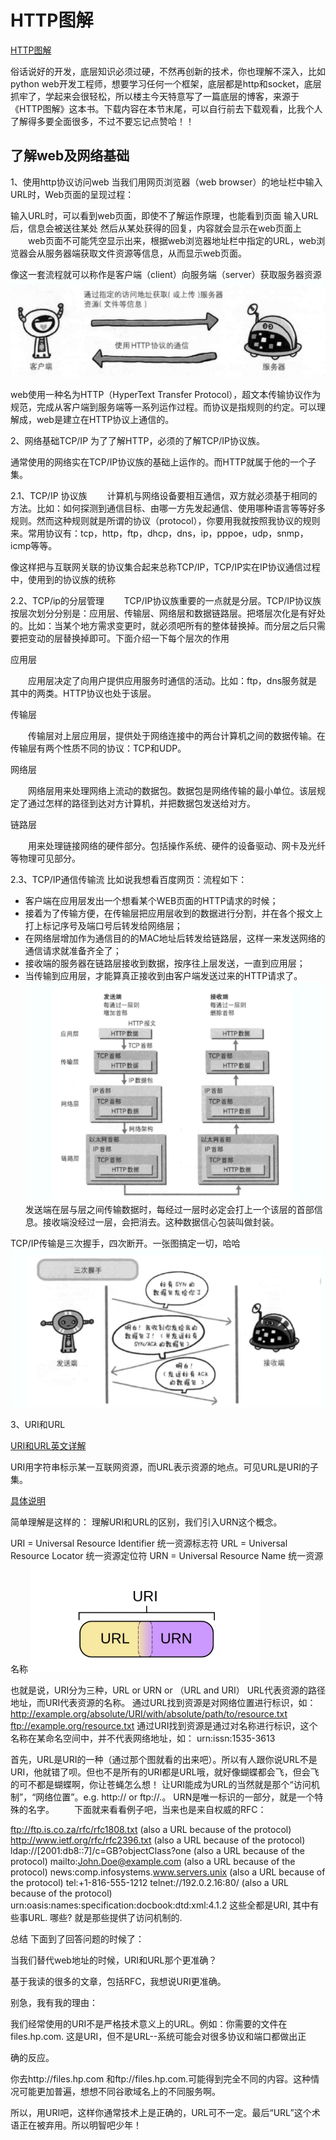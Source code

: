 # HTTP图解

[HTTP图解](https://kb.cnblogs.com/page/559838/)

俗话说好的开发，底层知识必须过硬，不然再创新的技术，你也理解不深入，比如python web开发工程师，想要学习任何一个框架，底层都是http和socket，底层抓牢了，学起来会很轻松，所以楼主今天特意写了一篇底层的博客，来源于《HTTP图解》这本书。下载内容在本节末尾，可以自行前去下载观看，比我个人了解得多要全面很多，不过不要忘记点赞哈！！

## 了解web及网络基础
1、使用http协议访问web
当我们用网页浏览器（web browser）的地址栏中输入URL时，Web页面的呈现过程：

输入URL时，可以看到web页面，即使不了解运作原理，也能看到页面
输入URL后，信息会被送往某处
然后从某处获得的回复，内容就会显示在web页面上
　　web页面不可能凭空显示出来，根据web浏览器地址栏中指定的URL，web浏览器会从服务器端获取文件资源等信息，从而显示web页面。

像这一套流程就可以称作是客户端（client）向服务端（server）获取服务器资源
![http通信](../../asserts/images/http-1.png)

web使用一种名为HTTP（HyperText Transfer Protocol），超文本传输协议作为规范，完成从客户端到服务端等一系列运作过程。而协议是指规则的约定。可以理解成，web是建立在HTTP协议上通信的。

2、网络基础TCP/IP
为了了解HTTP，必须的了解TCP/IP协议族。

通常使用的网络实在TCP/IP协议族的基础上运作的。而HTTP就属于他的一个子集。

2.1、TCP/IP 协议族
　　计算机与网络设备要相互通信，双方就必须基于相同的方法。比如：如何探测到通信目标、由哪一方先发起通信、使用哪种语言等等好多规则。然而这种规则就是所谓的协议（protocol），你要用我就按照我协议的规则来。常用协议有：tcp，http，ftp，dhcp，dns，ip，pppoe，udp，snmp，icmp等等。

像这样把与互联网关联的协议集合起来总称TCP/IP，TCP/IP实在IP协议通信过程中，使用到的协议族的统称

2.2、TCP/ip的分层管理
　　TCP/IP协议族重要的一点就是分层。TCP/IP协议族按层次划分分别是：应用层、传输层、网络层和数据链路层。把塔层次化是有好处的。比如：当某个地方需求变更时，就必须吧所有的整体替换掉。而分层之后只需要把变动的层替换掉即可。下面介绍一下每个层次的作用

应用层

　　应用层决定了向用户提供应用服务时通信的活动。比如：ftp，dns服务就是其中的两类。HTTP协议也处于该层。

传输层

　　传输层对上层应用层，提供处于网络连接中的两台计算机之间的数据传输。在传输层有两个性质不同的协议：TCP和UDP。

网络层

　　网络层用来处理网络上流动的数据包。数据包是网络传输的最小单位。该层规定了通过怎样的路径到达对方计算机，并把数据包发送给对方。

链路层

　　用来处理链接网络的硬件部分。包括操作系统、硬件的设备驱动、网卡及光纤等物理可见部分。

2.3、TCP/IP通信传输流
比如说我想看百度网页：流程如下：

- 客户端在应用层发出一个想看某个WEB页面的HTTP请求的时候；
- 接着为了传输方便，在传输层把应用层收到的数据进行分割，并在各个报文上打上标记序号及端口号后转发给网络层；
- 在网络层增加作为通信目的的MAC地址后转发给链路层，这样一来发送网络的通信请求就准备齐全了；
- 接收端的服务器在链路层接收到数据，按序往上层发送，一直到应用层；
- 当传输到应用层，才能算真正接收到由客户端发送过来的HTTP请求了。
![传输流](../../asserts/images/http-2.png)
发送端在层与层之间传输数据时，每经过一层时必定会打上一个该层的首部信息。接收端没经过一层，会把消去。这种数据信心包装叫做封装。

TCP/IP传输是三次握手，四次断开。一张图搞定一切，哈哈
![3次握手4次断开](../../asserts/images/http-3.png)


3、URI和URL

[URI和URL英文详解](https://danielmiessler.com/study/url-uri/)

URI用字符串标示某一互联网资源，而URL表示资源的地点。可见URL是URI的子集。

[具体说明](https://www.cnblogs.com/chengdabelief/p/6635045.html)

简单理解是这样的：
理解URI和URL的区别，我们引入URN这个概念。

URI = Universal Resource Identifier 统一资源标志符
URL = Universal Resource Locator 统一资源定位符
URN = Universal Resource Name 统一资源名称
![URI和URL英文详解](../../asserts/images/uri.png)

也就是说，URI分为三种，URL or URN or （URL and URI）
URL代表资源的路径地址，而URI代表资源的名称。
通过URL找到资源是对网络位置进行标识，如：
http://example.org/absolute/URI/with/absolute/path/to/resource.txt
ftp://example.org/resource.txt
通过URI找到资源是通过对名称进行标识，这个名称在某命名空间中，并不代表网络地址，如：
urn:issn:1535-3613

首先，URL是URI的一种（通过那个图就看的出来吧）。所以有人跟你说URL不是URI，他就错了呗。但也不是所有的URI都是URL哦，就好像蝴蝶都会飞，但会飞的可不都是蝴蝶啊，你让苍蝇怎么想！
让URI能成为URL的当然就是那个“访问机制”，“网络位置”。e.g. http:// or ftp://.。
URN是唯一标识的一部分，就是一个特殊的名字。
　　下面就来看看例子吧，当来也是来自权威的RFC：

ftp://ftp.is.co.za/rfc/rfc1808.txt (also a URL because of the protocol)
http://www.ietf.org/rfc/rfc2396.txt (also a URL because of the protocol)
ldap://[2001:db8::7]/c=GB?objectClass?one (also a URL because of the protocol)
mailto:John.Doe@example.com (also a URL because of the protocol)
news:comp.infosystems.www.servers.unix (also a URL because of the protocol)
tel:+1-816-555-1212
telnet://192.0.2.16:80/ (also a URL because of the protocol)
urn:oasis:names:specification:docbook:dtd:xml:4.1.2
这些全都是URI, 其中有些事URL. 哪些? 就是那些提供了访问机制的.

总结
下面到了回答问题的时候了：

当我们替代web地址的时候，URI和URL那个更准确？

基于我读的很多的文章，包括RFC，我想说URI更准确。

别急，我有我的理由：

我们经常使用的URI不是严格技术意义上的URL。例如：你需要的文件在files.hp.com. 这是URI，但不是URL--系统可能会对很多协议和端口都做出正

确的反应。

你去http://files.hp.com 和ftp://files.hp.com.可能得到完全不同的内容。这种情况可能更加普遍，想想不同谷歌域名上的不同服务啊。

所以，用URI吧，这样你通常技术上是正确的，URL可不一定。最后“URL”这个术语正在被弃用。所以明智吧少年！


